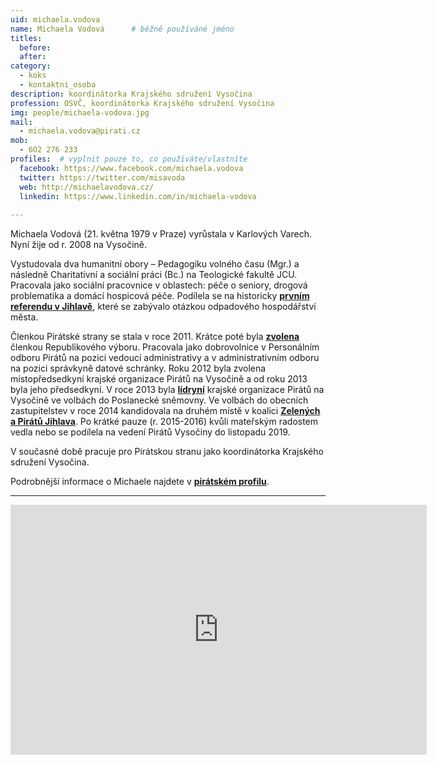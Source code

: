 ```yaml
---
uid: michaela.vodova
name: Michaela Vodová      # běžně používáné jméno
titles:
  before: 
  after:
category:
  - koks
  - kontaktni_osoba
description: koordinátorka Krajského sdružení Vysočina
profession: OSVČ, koordinátorka Krajského sdružení Vysočina
img: people/michaela-vodova.jpg
mail:
  - michaela.vodova@pirati.cz
mob:
  - 6O2 276 233
profiles:  # vyplnit pouze to, co používáte/vlastníte
  facebook: https://www.facebook.com/michaela.vodova
  twitter: https://twitter.com/misavoda
  web: http://michaelavodova.cz/
  linkedin: https://www.linkedin.com/in/michaela-vodova
  
---
```


Michaela Vodová (21. května 1979 v Praze) vyrůstala v Karlových Varech. Nyní žije od r. 2008 na Vysočině.

Vystudovala dva humanitní obory – Pedagogiku volného času (Mgr.) a následně Charitativní a sociální práci (Bc.) na Teologické fakultě JCU. Pracovala jako sociální pracovnice v oblastech: péče o seniory, drogová problematika a domácí hospicová péče. Podílela se na historicky **[prvním referendu v Jihlavě](http://www.referendumjihlava.cz/)**, které se zabývalo otázkou odpadového hospodářství města.

Členkou Pirátské strany se stala v roce 2011. Krátce poté byla **[zvolena](https://forum.pirati.cz/hlasovani-celostatniho-fora-f475/hlasovani-volba-republikoveho-vyboru-t10131.html)** členkou Republikového výboru. Pracovala jako dobrovolnice v Personálním odboru Pirátů na pozici vedoucí administrativy a v administrativním odboru na pozici správkyně datové schránky. Roku 2012 byla zvolena místopředsedkyní krajské organizace Pirátů na Vysočině a od roku 2013 byla jeho předsedkyní. V roce 2013 byla **[lídryní](https://forum.pirati.cz/krajske-forum-vysocina-f416/primarky-na-vysocine-volba-lidra-hlasovani-t18406.html)** krajské organizace Pirátů na Vysočině ve volbách do Poslanecké sněmovny. Ve volbách do obecních zastupitelstev v roce 2014 kandidovala na druhém místě v koalici **[Zelených a Pirátů Jihlava](https://wiki.pirati.cz/regiony/vysocina/volby2014/jihlava)**. Po krátké pauze (r. 2015-2016) kvůli mateřským radostem vedla nebo se podílela na vedení Pirátů Vysočiny do listopadu 2019. 

V současné době pracuje pro Pirátskou stranu jako koordinátorka Krajského sdružení Vysočina. 

Podrobnější informace o Michaele najdete v **[pirátském profilu](https://lide.pirati.cz/personProfile/61/)**.

---

<iframe src="https://calendar.google.com/calendar/embed?showTitle=0&amp;showDate=0&amp;showPrint=0&amp;showTabs=0&amp;showCalendars=0&amp;height=400&amp;wkst=2&amp;bgcolor=%23ffffff&amp;src=vodova.m%40gmail.com&amp;color=%23AB8B00&amp;ctz=Europe%2FPrague" style="border-width:0" width="666" height="400" frameborder="0" scrolling="no"></iframe>

